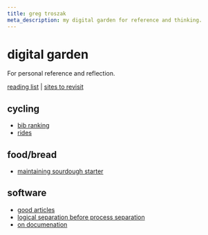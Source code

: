 ```yaml
---
title: greg troszak
meta_description: my digital garden for reference and thinking.
---
```


# digital garden

For personal reference and reflection.

[reading list](/content/reading-list.md) |
[sites to revisit](/content/sites-to-revisit.md)

## cycling

- [bib ranking](/content/cycling/bib-ranking.md)
- [rides](/content/cycling/rides.md)

## food/bread

- [maintaining sourdough starter](/content/food/bread/guides/maintaining-sourdough-starter.md)

## software

- [good articles](/content/software/articles.md)
- [logical separation before process separation](/content/software/logical-separation-before-process-separation.md)
- [on documenation](/content/software/on-documentation.md)
